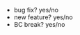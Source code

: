 - bug fix? yes/no   <!-- #issue numbers, if any -->
- new feature? yes/no
- BC break? yes/no

<!--
Thanks for contributing
-->